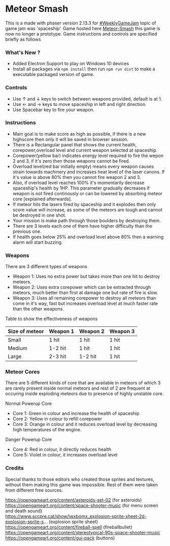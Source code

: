 # Meteor Smash
This is a made with phaser version 2.13.3 for [#WeeklyGameJam](https://itch.io/jam/weekly-game-jam-118) topic of game jam was 'spaceship'. Game hosted here [Meteor-Smash](https://nitinr9.itch.io/meteor-smash) this game is now no longer a prototype. Game instructions and controls are specified briefly as follows

### What's New ?

  - Added Electron Support to play on Windows 10 devices
  - Install all packages via `npm install` then run `npm run dist` to make a executable packaged version of game.

### Controls
   - Use &uarr; and &darr; keys to switch between weapons provided, default is at 1.
   - Use &larr; and &rarr; keys to move spaceship in left and right direction.
   - Use Spacebar key to fire your weapon.

### Instructions
   - Main goal is to make score as high as possible, if there is a new highscore then only it will be saved in browser session.
   - There is a Rectangular panel that shows the current health, corepower,overload level and current weapon selected at spaceship.
   - Corepower(yellow bar) indicates energy level required to fire the wepon 2 and 3, if it's zero then those weapons cannot be fired.
   - Overload level(red bar initially empty) means every weapon causes strain towards machinery and increases heat level of the laser canons. If it's value is above 80% then you cannot fire weapon 2 and 3.
   - Also, if overload level reaches 100% it's momentarily decrease spaceship's health by 1HP. This parameter gradually decreases if weapon is not fired continously or can be lowered by absorbing meteor core [explained afterwards].
   - If meteor hits the lasers fired by spaceship and it explodes then only score value will increase, as some of the meteors are tough and cannot be destroyed in one shot.
   - Your mission is make path through those boulders by destroying them.
   - There are 3 levels each one of them have higher difficulty than the previous one. 
   - If health goes below 25% and overload level above 80% then a warning alarm will start buzzing.

### Weapons
There are 3 different types of weapons
   
   - Weapon 1: Uses no extra power but takes more than one hit to destroy meteors. 
   - Weapon 2: Uses extra corepower which can be extracted through meteors, much better than first at damage one but rate of fire is slow.
   - Weapon 3: Uses all remaining corepower to destroy all meteors than come in it's way, fast but increases overload level at much faster rate than the other weapons.
 
Table to show the effectiveness of weapons

| Size of meteor | Weapon 1 | Weapon 2 | Weapon 3 |
| ------ | ------ | ------ | ------ |
| Small | 1 hit | 1 hit | 1 hit |
| Medium | 1-2 hit | 1 hit | 1 hit |
| Large | 2-3 hit | 1-2 hit | 1 hit |

### Meteor Cores

There are 5 different kinds of core that are available in meteors of which 3 are rarely present inside normal meteors and rest of 2 are frequent at occuring inside exploding meteors due to presence of highly unstable core.

Normal Powerup Core
   - Core 1: Green in colour and increase the health of spaceship
   - Core 2: Yellow in colour to refill corepower
   - Core 3: Orange in colour and it reduces overload level by decreasing high temperatures of the engine.

Danger Powerup Core
   - Core 4: Red in colour, it directly reduces health
   - Core 5: Violet in colour, it increases overload level

### Credits
Special thanks to those editors who created those sprites and textures, without them making this game was impossible. Rest of them were taken from different free sources.

https://opengameart.org/content/asteroids-set-02 (for asteroids) <br>
https://opengameart.org/content/space-shooter-music (for menu screen and death sound) <br>
https://www.sccpre.cat/show/iwxbomx_explosion-sprite-sheet-2d-explosion-sprite-s... (explosion sprite sheet) <br>
https://opengameart.org/content/fireball-spell (fireballbullet) <br>
https://opengameart.org/content/stereotypical-90s-space-shooter-music
https://opengameart.org/content/gui-pack (buttons)
